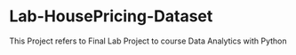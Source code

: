 # Lab-HousePricing-Dataset
This Project refers to Final Lab Project to course Data Analytics with Python 
